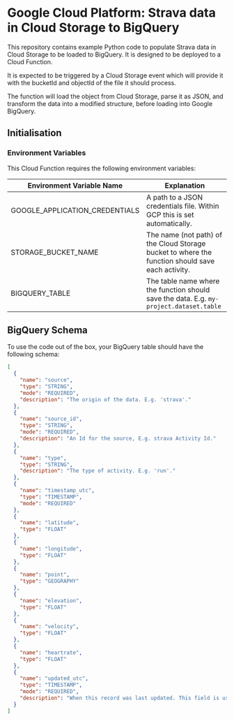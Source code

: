 # Google Cloud Platform: Strava data in Cloud Storage to BigQuery

This repository contains example Python code to populate Strava data in Cloud Storage
to be loaded to  BigQuery. It is designed to be deployed to a Cloud Function.

It is expected to be triggered by a Cloud Storage event which will provide it with
the bucketId and objectId of the file it should process.

The function will load the  object from Cloud Storage, parse it as JSON, and transform the data
into a modified structure, before loading into Google BigQuery.

## Initialisation
### Environment Variables

This Cloud Function requires the following environment variables:

| Environment Variable Name|Explanation|
|---|---|
| GOOGLE_APPLICATION_CREDENTIALS|A path to a JSON credentials file. Within GCP this is set automatically.|
| STORAGE_BUCKET_NAME| The name (not path) of the Cloud Storage bucket to where the function should save each activity.|
| BIGQUERY_TABLE | The table name where the function should save the data. E.g. `my-project.dataset.table`|

## BigQuery Schema
To use the code out of the box, your BigQuery table should have the following schema:
```json
[
  {
    "name": "source",
    "type": "STRING",
    "mode": "REQUIRED",
    "description": "The origin of the data. E.g. 'strava'."
  },
  {
    "name": "source_id",
    "type": "STRING",
    "mode": "REQUIRED",
    "description": "An Id for the source, E.g. strava Activity Id."
  },
  {
    "name": "type",
    "type": "STRING",
    "description": "The type of activity. E.g. 'run'."
  },
  {
    "name": "timestamp_utc",
    "type": "TIMESTAMP",
    "mode": "REQUIRED"
  },
  {
    "name": "latitude",
    "type": "FLOAT"
  },
  {
    "name": "longitude",
    "type": "FLOAT"
  },
  {
    "name": "point",
    "type": "GEOGRAPHY"
  },
  {
    "name": "elevation",
    "type": "FLOAT"
  },
  {
    "name": "velocity",
    "type": "FLOAT"
  },
  {
    "name": "heartrate",
    "type": "FLOAT"
  },
  {
    "name": "updated_utc",
    "type": "TIMESTAMP",
    "mode": "REQUIRED",
    "description": "When this record was last updated. This field is used to deduplicate as the function is designed to write only."
  }
]
```
